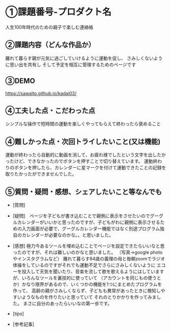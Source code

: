 # ①課題番号-プロダクト名
人生100年時代のための親子で楽しむ連絡帳

## ②課題内容（どんな作品か）
離れて暮らす親が元気に過ごしていけるように運動を促し、
さみしくないように思い出を共有し
そして予定を相互に管理するためのページです

## ③DEMO
https://sawaito.github.io/kadai03/

## ④工夫した点・こだわった点
シンプルな操作で短時間の運動を楽しくやってもらえて終わったら褒めること

## ④難しかった点・次回トライしたいこと(又は機能)
運動が終わったら自動的に動画を消して、お疲れ様でしたという文字を出したかったけど、できなかったのでボタンを押すことで切り替えています。
運動終わりのボタンを押したら、カレンダーに星マークを付けて運動できたことの記録を取りたかったができませんでした。

## ⑤質問・疑問・感想、シェアしたいこと等なんでも
- [質問]
- [疑問]　ページを子どもが書き込むことで親側に表示をさせたいのでグーグルカレンダーがいいかと思ったのですが、子どもがわに親側に表示させるための入力画面が必要で、グーグルカレンダー機能ではなく別途プログラム独自のカレンダーが必要なのかな。。と思いました。
- [感想]
極力今あるツールを埋め込むことでページを設定できたらいいなと思ったのですが、それは難しいのかなと思いました。
（写真→google photoやインスタグラムなど）
離れて暮らす84歳の義理の母と毎朝zoomでラジオ体操をしているのですがそれでも運動不足でさらにさみしくないように
エコーを投入して天気を聞いたり、音楽を流して歌を歌えるようにはしていますが、いろんなツールを裏技的に使っていて
（アカウントを同じもの使うとか）かなり限界があるので、いくつかの機能を1つにまとめたプログラムを作って、
高齢の親がさみしくならず、子どもも異常があったときに検知しやすいようなものを作りたいと思っていて
それのとりかかりを作ってみました。
まさに自分のあったらいいなの第一歩です。

- [tips]
- [参考記事]
